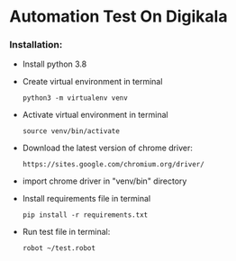 # Automation Test On Digikala

### Installation:

- Install python 3.8

- Create virtual environment in terminal

      python3 -m virtualenv venv

- Activate virtual environment in terminal

      source venv/bin/activate

- Download the latest version of chrome driver:

      https://sites.google.com/chromium.org/driver/

- import chrome driver in "venv/bin" directory

- Install requirements file in terminal

      pip install -r requirements.txt

- Run test file in terminal:

      robot ~/test.robot
